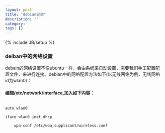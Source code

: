 ```yaml
---
layout: post
title: "debian安装"
description: ""
category: 
tags: []
---
```

{% include JB/setup %}
### deiban中的网络设置
debain的网络设置不像ubuntu一样，会由系统来自动设置，需要我们手工配置配置文件，来进行连接。debian中的网络配置方法如下(以无线网络为例，无线网络id为wlan0)：
#### 编辑/etc/network/interface,加入如下内容：
<code>
auto wlan0</br>
iface wlan0 inet dhcp</br>
    wpa-conf /etc/wpa_supplicant/wireless.conf</br>
</code>
